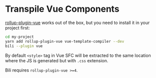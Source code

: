 # Transpile Vue Components

[rollup-plugin-vue](https://github.com/vuejs/rollup-plugin-vue) works out of the box, but you need to install it in your project first:

```bash
cd my-project
yarn add rollup-plugin-vue vue-template-compiler --dev
bili --plugin vue
```

By default `<style>` tag in Vue SFC will be extracted to the same location where the JS is generated but with `.css` extension.

<Note type="warning">Bili requires `rollup-plugin-vue >=4`.</Note>
